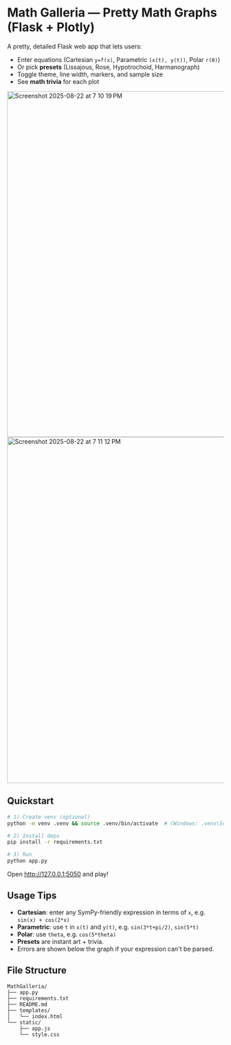 # Math Galleria — Pretty Math Graphs (Flask + Plotly)

A pretty, detailed Flask web app that lets users:
- Enter equations (Cartesian `y=f(x)`, Parametric `(x(t), y(t))`, Polar `r(θ)`)
- Or pick **presets** (Lissajous, Rose, Hypotrochoid, Harmanograph)
- Toggle theme, line width, markers, and sample size
- See **math trivia** for each plot
<img width="1470" height="804" alt="Screenshot 2025-08-22 at 7 10 19 PM" src="https://github.com/user-attachments/assets/a1099edd-5f0e-4ef3-9fe5-d7b4a099a677" />
<img width="1464" height="805" alt="Screenshot 2025-08-22 at 7 11 12 PM" src="https://github.com/user-attachments/assets/422336b7-4cdc-4b27-a8dc-fcda46a191b6" />



## Quickstart

```bash
# 1) Create venv (optional)
python -m venv .venv && source .venv/bin/activate  # (Windows: .venv\Scripts\activate)

# 2) Install deps
pip install -r requirements.txt

# 3) Run
python app.py
```

Open http://127.0.0.1:5050 and play!

## Usage Tips

- **Cartesian**: enter any SymPy-friendly expression in terms of `x`, e.g. `sin(x) + cos(2*x)`
- **Parametric**: use `t` in `x(t)` and `y(t)`, e.g. `sin(3*t+pi/2)`, `sin(5*t)`
- **Polar**: use `theta`, e.g. `cos(5*theta)`
- **Presets** are instant art + trivia.
- Errors are shown below the graph if your expression can't be parsed.

## File Structure

```
MathGalleria/
├── app.py
├── requirements.txt
├── README.md
├── templates/
│   └── index.html
└── static/
    ├── app.js
    └── style.css
```
